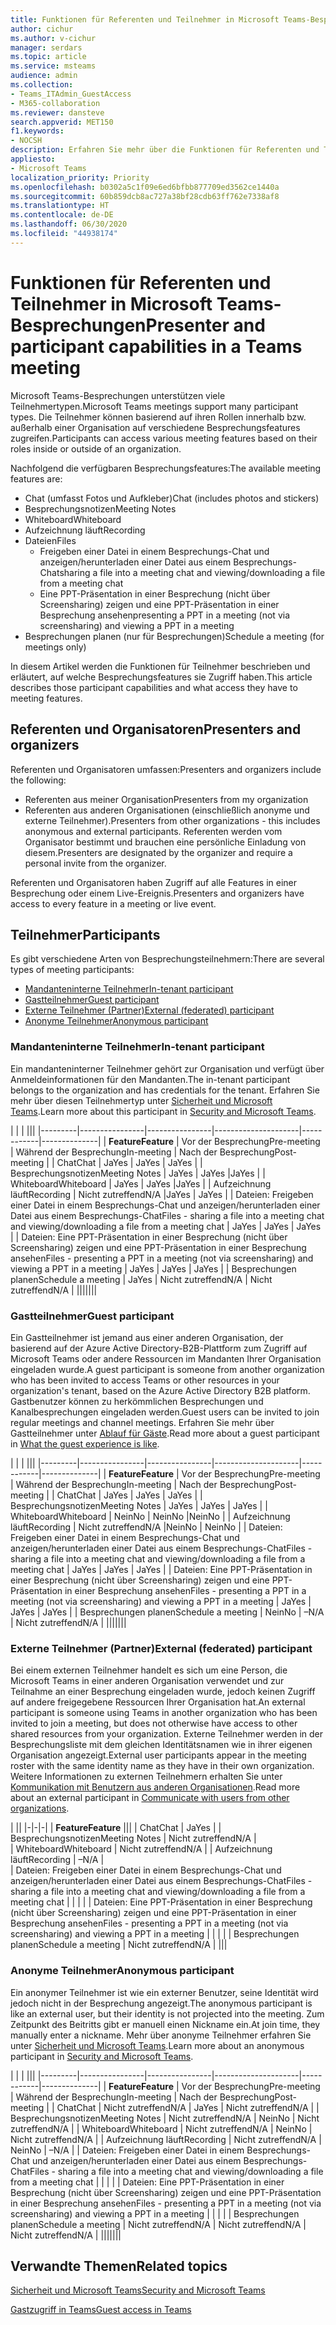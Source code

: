```yaml
---
title: Funktionen für Referenten und Teilnehmer in Microsoft Teams-Besprechungen
author: cichur
ms.author: v-cichur
manager: serdars
ms.topic: article
ms.service: msteams
audience: admin
ms.collection:
- Teams_ITAdmin_GuestAccess
- M365-collaboration
ms.reviewer: dansteve
search.appverid: MET150
f1.keywords:
- NOCSH
description: Erfahren Sie mehr über die Funktionen für Referenten und Teilnehmer in Microsoft Teams-Besprechungen.
appliesto:
- Microsoft Teams
localization_priority: Priority
ms.openlocfilehash: b0302a5c1f09e6ed6bfbb877709ed3562ce1440a
ms.sourcegitcommit: 60b859dcb8ac727a38bf28cdb63ff762e7338af8
ms.translationtype: HT
ms.contentlocale: de-DE
ms.lasthandoff: 06/30/2020
ms.locfileid: "44938174"
---
```

<a name="presenter-and-participant-capabilities-in-a-teams-meeting"></a><span data-ttu-id="72a52-103">Funktionen für Referenten und Teilnehmer in Microsoft Teams-Besprechungen</span><span class="sxs-lookup"><span data-stu-id="72a52-103">Presenter and participant capabilities in a Teams meeting</span></span>
======================================================

<span data-ttu-id="72a52-104">Microsoft Teams-Besprechungen unterstützen viele Teilnehmertypen.</span><span class="sxs-lookup"><span data-stu-id="72a52-104">Microsoft Teams meetings support many participant types.</span></span> <span data-ttu-id="72a52-105">Die Teilnehmer können basierend auf ihren Rollen innerhalb bzw. außerhalb einer Organisation auf verschiedene Besprechungsfeatures zugreifen.</span><span class="sxs-lookup"><span data-stu-id="72a52-105">Participants can access various meeting features based on their roles inside or outside of an organization.</span></span>

<span data-ttu-id="72a52-106">Nachfolgend die verfügbaren Besprechungsfeatures:</span><span class="sxs-lookup"><span data-stu-id="72a52-106">The available meeting features are:</span></span>

- <span data-ttu-id="72a52-107">Chat (umfasst Fotos und Aufkleber)</span><span class="sxs-lookup"><span data-stu-id="72a52-107">Chat (includes photos and stickers)</span></span>
- <span data-ttu-id="72a52-108">Besprechungsnotizen</span><span class="sxs-lookup"><span data-stu-id="72a52-108">Meeting Notes</span></span>
- <span data-ttu-id="72a52-109">Whiteboard</span><span class="sxs-lookup"><span data-stu-id="72a52-109">Whiteboard</span></span>
- <span data-ttu-id="72a52-110">Aufzeichnung läuft</span><span class="sxs-lookup"><span data-stu-id="72a52-110">Recording</span></span>
- <span data-ttu-id="72a52-111">Dateien</span><span class="sxs-lookup"><span data-stu-id="72a52-111">Files</span></span>
    - <span data-ttu-id="72a52-112">Freigeben einer Datei in einem Besprechungs-Chat und anzeigen/herunterladen einer Datei aus einem Besprechungs-Chat</span><span class="sxs-lookup"><span data-stu-id="72a52-112">sharing a file into a meeting chat and viewing/downloading a file from a meeting chat</span></span>
    - <span data-ttu-id="72a52-113">Eine PPT-Präsentation in einer Besprechung (nicht über Screensharing) zeigen und eine PPT-Präsentation in einer Besprechung ansehen</span><span class="sxs-lookup"><span data-stu-id="72a52-113">presenting a PPT in a meeting (not via screensharing) and viewing a PPT in a meeting</span></span>
- <span data-ttu-id="72a52-114">Besprechungen planen (nur für Besprechungen)</span><span class="sxs-lookup"><span data-stu-id="72a52-114">Schedule a meeting (for meetings only)</span></span>

<span data-ttu-id="72a52-115">In diesem Artikel werden die Funktionen für Teilnehmer beschrieben und erläutert, auf welche Besprechungsfeatures sie Zugriff haben.</span><span class="sxs-lookup"><span data-stu-id="72a52-115">This article describes those participant capabilities and what access they have to meeting features.</span></span>

## <a name="presenters-and-organizers"></a><span data-ttu-id="72a52-116">Referenten und Organisatoren</span><span class="sxs-lookup"><span data-stu-id="72a52-116">Presenters and organizers</span></span>

<span data-ttu-id="72a52-117">Referenten und Organisatoren umfassen:</span><span class="sxs-lookup"><span data-stu-id="72a52-117">Presenters and organizers include the following:</span></span>

- <span data-ttu-id="72a52-118">Referenten aus meiner Organisation</span><span class="sxs-lookup"><span data-stu-id="72a52-118">Presenters from my organization</span></span>
- <span data-ttu-id="72a52-119">Referenten aus anderen Organisationen (einschließlich anonyme und externe Teilnehmer).</span><span class="sxs-lookup"><span data-stu-id="72a52-119">Presenters from other organizations - this includes anonymous and external participants.</span></span> <span data-ttu-id="72a52-120">Referenten werden vom Organisator bestimmt und brauchen eine persönliche Einladung von diesem.</span><span class="sxs-lookup"><span data-stu-id="72a52-120">Presenters are designated by the organizer and require a personal invite from the organizer.</span></span>

<span data-ttu-id="72a52-121">Referenten und Organisatoren haben Zugriff auf alle Features in einer Besprechung oder einem Live-Ereignis.</span><span class="sxs-lookup"><span data-stu-id="72a52-121">Presenters and organizers have access to every feature in a meeting or live event.</span></span>

## <a name="participants"></a><span data-ttu-id="72a52-122">Teilnehmer</span><span class="sxs-lookup"><span data-stu-id="72a52-122">Participants</span></span>

<span data-ttu-id="72a52-123">Es gibt verschiedene Arten von Besprechungsteilnehmern:</span><span class="sxs-lookup"><span data-stu-id="72a52-123">There are several types of meeting participants:</span></span>

- [<span data-ttu-id="72a52-124">Mandanteninterne Teilnehmer</span><span class="sxs-lookup"><span data-stu-id="72a52-124">In-tenant participant</span></span>](#in-tenant-participant)
- [<span data-ttu-id="72a52-125">Gastteilnehmer</span><span class="sxs-lookup"><span data-stu-id="72a52-125">Guest participant</span></span>](#guest-participant)
- [<span data-ttu-id="72a52-126">Externe Teilnehmer (Partner)</span><span class="sxs-lookup"><span data-stu-id="72a52-126">External (federated) participant</span></span>](#external-federated-participant)
- [<span data-ttu-id="72a52-127">Anonyme Teilnehmer</span><span class="sxs-lookup"><span data-stu-id="72a52-127">Anonymous participant</span></span>](#anonymous-participant)

### <a name="in-tenant-participant"></a><span data-ttu-id="72a52-128">Mandanteninterne Teilnehmer</span><span class="sxs-lookup"><span data-stu-id="72a52-128">In-tenant participant</span></span>

<span data-ttu-id="72a52-129">Ein mandanteninterner Teilnehmer gehört zur Organisation und verfügt über Anmeldeinformationen für den Mandanten.</span><span class="sxs-lookup"><span data-stu-id="72a52-129">The in-tenant participant belongs to the organization and has credentials for the tenant.</span></span> <span data-ttu-id="72a52-130">Erfahren Sie mehr über diesen Teilnehmertyp unter [Sicherheit und Microsoft Teams](teams-security-guide.md#participant-types).</span><span class="sxs-lookup"><span data-stu-id="72a52-130">Learn more about this participant in [Security and Microsoft Teams](teams-security-guide.md#participant-types).</span></span>

|  |  | |||
|---------|----------------|----------------|---------------------|------------|--------------|
| <span data-ttu-id="72a52-131">**Feature**</span><span class="sxs-lookup"><span data-stu-id="72a52-131">**Feature**</span></span>        | <span data-ttu-id="72a52-132">Vor der Besprechung</span><span class="sxs-lookup"><span data-stu-id="72a52-132">Pre-meeting</span></span> | <span data-ttu-id="72a52-133">Während der Besprechung</span><span class="sxs-lookup"><span data-stu-id="72a52-133">In-meeting</span></span> | <span data-ttu-id="72a52-134">Nach der Besprechung</span><span class="sxs-lookup"><span data-stu-id="72a52-134">Post-meeting</span></span> |
| <span data-ttu-id="72a52-135">Chat</span><span class="sxs-lookup"><span data-stu-id="72a52-135">Chat</span></span> | <span data-ttu-id="72a52-136">Ja</span><span class="sxs-lookup"><span data-stu-id="72a52-136">Yes</span></span> | <span data-ttu-id="72a52-137">Ja</span><span class="sxs-lookup"><span data-stu-id="72a52-137">Yes</span></span> | <span data-ttu-id="72a52-138">Ja</span><span class="sxs-lookup"><span data-stu-id="72a52-138">Yes</span></span> |
| <span data-ttu-id="72a52-139">Besprechungsnotizen</span><span class="sxs-lookup"><span data-stu-id="72a52-139">Meeting Notes</span></span> | <span data-ttu-id="72a52-140">Ja</span><span class="sxs-lookup"><span data-stu-id="72a52-140">Yes</span></span> | <span data-ttu-id="72a52-141">Ja</span><span class="sxs-lookup"><span data-stu-id="72a52-141">Yes</span></span> |<span data-ttu-id="72a52-142">Ja</span><span class="sxs-lookup"><span data-stu-id="72a52-142">Yes</span></span> |
| <span data-ttu-id="72a52-143">Whiteboard</span><span class="sxs-lookup"><span data-stu-id="72a52-143">Whiteboard</span></span> | <span data-ttu-id="72a52-144">Ja</span><span class="sxs-lookup"><span data-stu-id="72a52-144">Yes</span></span> | <span data-ttu-id="72a52-145">Ja</span><span class="sxs-lookup"><span data-stu-id="72a52-145">Yes</span></span> |<span data-ttu-id="72a52-146">Ja</span><span class="sxs-lookup"><span data-stu-id="72a52-146">Yes</span></span> |
| <span data-ttu-id="72a52-147">Aufzeichnung läuft</span><span class="sxs-lookup"><span data-stu-id="72a52-147">Recording</span></span> | <span data-ttu-id="72a52-148">Nicht zutreffend</span><span class="sxs-lookup"><span data-stu-id="72a52-148">N/A</span></span> |<span data-ttu-id="72a52-149">Ja</span><span class="sxs-lookup"><span data-stu-id="72a52-149">Yes</span></span> | <span data-ttu-id="72a52-150">Ja</span><span class="sxs-lookup"><span data-stu-id="72a52-150">Yes</span></span> |
| <span data-ttu-id="72a52-151">Dateien: Freigeben einer Datei in einem Besprechungs-Chat und anzeigen/herunterladen einer Datei aus einem Besprechungs-Chat</span><span class="sxs-lookup"><span data-stu-id="72a52-151">Files - sharing a file into a meeting chat and viewing/downloading a file from a meeting chat</span></span> | <span data-ttu-id="72a52-152">Ja</span><span class="sxs-lookup"><span data-stu-id="72a52-152">Yes</span></span> | <span data-ttu-id="72a52-153">Ja</span><span class="sxs-lookup"><span data-stu-id="72a52-153">Yes</span></span> | <span data-ttu-id="72a52-154">Ja</span><span class="sxs-lookup"><span data-stu-id="72a52-154">Yes</span></span> |
| <span data-ttu-id="72a52-155">Dateien: Eine PPT-Präsentation in einer Besprechung (nicht über Screensharing) zeigen und eine PPT-Präsentation in einer Besprechung ansehen</span><span class="sxs-lookup"><span data-stu-id="72a52-155">Files - presenting a PPT in a meeting (not via screensharing) and viewing a PPT in a meeting</span></span> | <span data-ttu-id="72a52-156">Ja</span><span class="sxs-lookup"><span data-stu-id="72a52-156">Yes</span></span> | <span data-ttu-id="72a52-157">Ja</span><span class="sxs-lookup"><span data-stu-id="72a52-157">Yes</span></span> | <span data-ttu-id="72a52-158">Ja</span><span class="sxs-lookup"><span data-stu-id="72a52-158">Yes</span></span> |
| <span data-ttu-id="72a52-159">Besprechungen planen</span><span class="sxs-lookup"><span data-stu-id="72a52-159">Schedule a meeting</span></span> | <span data-ttu-id="72a52-160">Ja</span><span class="sxs-lookup"><span data-stu-id="72a52-160">Yes</span></span> | <span data-ttu-id="72a52-161">Nicht zutreffend</span><span class="sxs-lookup"><span data-stu-id="72a52-161">N/A</span></span> | <span data-ttu-id="72a52-162">Nicht zutreffend</span><span class="sxs-lookup"><span data-stu-id="72a52-162">N/A</span></span> |
|||||||

### <a name="guest-participant"></a><span data-ttu-id="72a52-163">Gastteilnehmer</span><span class="sxs-lookup"><span data-stu-id="72a52-163">Guest participant</span></span>

<span data-ttu-id="72a52-164">Ein Gastteilnehmer ist jemand aus einer anderen Organisation, der basierend auf der Azure Active Directory-B2B-Plattform zum Zugriff auf Microsoft Teams oder andere Ressourcen im Mandanten Ihrer Organisation eingeladen wurde.</span><span class="sxs-lookup"><span data-stu-id="72a52-164">A guest participant is someone from another organization who has been invited to access Teams or other resources in your organization's tenant, based on the Azure Active Directory B2B platform.</span></span> <span data-ttu-id="72a52-165">Gastbenutzer können zu herkömmlichen Besprechungen und Kanalbesprechungen eingeladen werden.</span><span class="sxs-lookup"><span data-stu-id="72a52-165">Guest users can be invited to join regular meetings and channel meetings.</span></span> <span data-ttu-id="72a52-166">Erfahren Sie mehr über Gastteilnehmer unter [Ablauf für Gäste](guest-experience.md#comparison-of-team-member-and-guest-capabilities).</span><span class="sxs-lookup"><span data-stu-id="72a52-166">Read more about a guest participant in [What the guest experience is like](guest-experience.md#comparison-of-team-member-and-guest-capabilities).</span></span>

|  |  | |||
|---------|----------------|----------------|---------------------|------------|--------------|
| <span data-ttu-id="72a52-167">**Feature**</span><span class="sxs-lookup"><span data-stu-id="72a52-167">**Feature**</span></span>        | <span data-ttu-id="72a52-168">Vor der Besprechung</span><span class="sxs-lookup"><span data-stu-id="72a52-168">Pre-meeting</span></span> | <span data-ttu-id="72a52-169">Während der Besprechung</span><span class="sxs-lookup"><span data-stu-id="72a52-169">In-meeting</span></span> | <span data-ttu-id="72a52-170">Nach der Besprechung</span><span class="sxs-lookup"><span data-stu-id="72a52-170">Post-meeting</span></span> |
| <span data-ttu-id="72a52-171">Chat</span><span class="sxs-lookup"><span data-stu-id="72a52-171">Chat</span></span> | <span data-ttu-id="72a52-172">Ja</span><span class="sxs-lookup"><span data-stu-id="72a52-172">Yes</span></span> | <span data-ttu-id="72a52-173">Ja</span><span class="sxs-lookup"><span data-stu-id="72a52-173">Yes</span></span> | <span data-ttu-id="72a52-174">Ja</span><span class="sxs-lookup"><span data-stu-id="72a52-174">Yes</span></span> |
| <span data-ttu-id="72a52-175">Besprechungsnotizen</span><span class="sxs-lookup"><span data-stu-id="72a52-175">Meeting Notes</span></span> | <span data-ttu-id="72a52-176">Ja</span><span class="sxs-lookup"><span data-stu-id="72a52-176">Yes</span></span> | <span data-ttu-id="72a52-177">Ja</span><span class="sxs-lookup"><span data-stu-id="72a52-177">Yes</span></span> | <span data-ttu-id="72a52-178">Ja</span><span class="sxs-lookup"><span data-stu-id="72a52-178">Yes</span></span> |
| <span data-ttu-id="72a52-179">Whiteboard</span><span class="sxs-lookup"><span data-stu-id="72a52-179">Whiteboard</span></span> | <span data-ttu-id="72a52-180">Nein</span><span class="sxs-lookup"><span data-stu-id="72a52-180">No</span></span> | <span data-ttu-id="72a52-181">Nein</span><span class="sxs-lookup"><span data-stu-id="72a52-181">No</span></span> |<span data-ttu-id="72a52-182">Nein</span><span class="sxs-lookup"><span data-stu-id="72a52-182">No</span></span> |
| <span data-ttu-id="72a52-183">Aufzeichnung läuft</span><span class="sxs-lookup"><span data-stu-id="72a52-183">Recording</span></span> | <span data-ttu-id="72a52-184">Nicht zutreffend</span><span class="sxs-lookup"><span data-stu-id="72a52-184">N/A</span></span> |<span data-ttu-id="72a52-185">Nein</span><span class="sxs-lookup"><span data-stu-id="72a52-185">No</span></span> | <span data-ttu-id="72a52-186">Nein</span><span class="sxs-lookup"><span data-stu-id="72a52-186">No</span></span> |
| <span data-ttu-id="72a52-187">Dateien: Freigeben einer Datei in einem Besprechungs-Chat und anzeigen/herunterladen einer Datei aus einem Besprechungs-Chat</span><span class="sxs-lookup"><span data-stu-id="72a52-187">Files - sharing a file into a meeting chat and viewing/downloading a file from a meeting chat</span></span> | <span data-ttu-id="72a52-188">Ja</span><span class="sxs-lookup"><span data-stu-id="72a52-188">Yes</span></span> | <span data-ttu-id="72a52-189">Ja</span><span class="sxs-lookup"><span data-stu-id="72a52-189">Yes</span></span> | <span data-ttu-id="72a52-190">Ja</span><span class="sxs-lookup"><span data-stu-id="72a52-190">Yes</span></span> |
| <span data-ttu-id="72a52-191">Dateien: Eine PPT-Präsentation in einer Besprechung (nicht über Screensharing) zeigen und eine PPT-Präsentation in einer Besprechung ansehen</span><span class="sxs-lookup"><span data-stu-id="72a52-191">Files - presenting a PPT in a meeting (not via screensharing) and viewing a PPT in a meeting</span></span> | <span data-ttu-id="72a52-192">Ja</span><span class="sxs-lookup"><span data-stu-id="72a52-192">Yes</span></span> | <span data-ttu-id="72a52-193">Ja</span><span class="sxs-lookup"><span data-stu-id="72a52-193">Yes</span></span> | <span data-ttu-id="72a52-194">Ja</span><span class="sxs-lookup"><span data-stu-id="72a52-194">Yes</span></span> |
| <span data-ttu-id="72a52-195">Besprechungen planen</span><span class="sxs-lookup"><span data-stu-id="72a52-195">Schedule a meeting</span></span> | <span data-ttu-id="72a52-196">Nein</span><span class="sxs-lookup"><span data-stu-id="72a52-196">No</span></span> | <span data-ttu-id="72a52-197">–</span><span class="sxs-lookup"><span data-stu-id="72a52-197">N/A</span></span> | <span data-ttu-id="72a52-198">Nicht zutreffend</span><span class="sxs-lookup"><span data-stu-id="72a52-198">N/A</span></span> |
|||||||

### <a name="external-federated-participant"></a><span data-ttu-id="72a52-199">Externe Teilnehmer (Partner)</span><span class="sxs-lookup"><span data-stu-id="72a52-199">External (federated) participant</span></span>

<span data-ttu-id="72a52-200">Bei einem externen Teilnehmer handelt es sich um eine Person, die Microsoft Teams in einer anderen Organisation verwendet und zur Teilnahme an einer Besprechung eingeladen wurde, jedoch keinen Zugriff auf andere freigegebene Ressourcen Ihrer Organisation hat.</span><span class="sxs-lookup"><span data-stu-id="72a52-200">An external participant is someone using Teams in another organization who has been invited to join a meeting, but does not otherwise have access to other shared resources from your organization.</span></span> <span data-ttu-id="72a52-201">Externe Teilnehmer werden in der Besprechungsliste mit dem gleichen Identitätsnamen wie in ihrer eigenen Organisation angezeigt.</span><span class="sxs-lookup"><span data-stu-id="72a52-201">External user participants appear in the meeting roster with the same identity name as they have in their own organization.</span></span> <span data-ttu-id="72a52-202">Weitere Informationen zu externen Teilnehmern erhalten Sie unter [Kommunikation mit Benutzern aus anderen Organisationen](communicate-with-users-from-other-organizations.md#external-access).</span><span class="sxs-lookup"><span data-stu-id="72a52-202">Read more about an external participant in [Communicate with users from other organizations](communicate-with-users-from-other-organizations.md#external-access).</span></span>

|  ||
|-|-|-|
| <span data-ttu-id="72a52-203">**Feature**</span><span class="sxs-lookup"><span data-stu-id="72a52-203">**Feature**</span></span> |||
| <span data-ttu-id="72a52-204">Chat</span><span class="sxs-lookup"><span data-stu-id="72a52-204">Chat</span></span> | <span data-ttu-id="72a52-205">Ja</span><span class="sxs-lookup"><span data-stu-id="72a52-205">Yes</span></span> |
| <span data-ttu-id="72a52-206">Besprechungsnotizen</span><span class="sxs-lookup"><span data-stu-id="72a52-206">Meeting Notes</span></span> | <span data-ttu-id="72a52-207">Nicht zutreffend</span><span class="sxs-lookup"><span data-stu-id="72a52-207">N/A</span></span> |  
| <span data-ttu-id="72a52-208">Whiteboard</span><span class="sxs-lookup"><span data-stu-id="72a52-208">Whiteboard</span></span> | <span data-ttu-id="72a52-209">Nicht zutreffend</span><span class="sxs-lookup"><span data-stu-id="72a52-209">N/A</span></span> |
| <span data-ttu-id="72a52-210">Aufzeichnung läuft</span><span class="sxs-lookup"><span data-stu-id="72a52-210">Recording</span></span> | <span data-ttu-id="72a52-211">–</span><span class="sxs-lookup"><span data-stu-id="72a52-211">N/A</span></span> |  
| <span data-ttu-id="72a52-212">Dateien: Freigeben einer Datei in einem Besprechungs-Chat und anzeigen/herunterladen einer Datei aus einem Besprechungs-Chat</span><span class="sxs-lookup"><span data-stu-id="72a52-212">Files - sharing a file into a meeting chat and viewing/downloading a file from a meeting chat</span></span> |  |  |  |
| <span data-ttu-id="72a52-213">Dateien: Eine PPT-Präsentation in einer Besprechung (nicht über Screensharing) zeigen und eine PPT-Präsentation in einer Besprechung ansehen</span><span class="sxs-lookup"><span data-stu-id="72a52-213">Files - presenting a PPT in a meeting (not via screensharing) and viewing a PPT in a meeting</span></span> |  |  |  |
| <span data-ttu-id="72a52-214">Besprechungen planen</span><span class="sxs-lookup"><span data-stu-id="72a52-214">Schedule a meeting</span></span> | <span data-ttu-id="72a52-215">Nicht zutreffend</span><span class="sxs-lookup"><span data-stu-id="72a52-215">N/A</span></span> |
|||

### <a name="anonymous-participant"></a><span data-ttu-id="72a52-216">Anonyme Teilnehmer</span><span class="sxs-lookup"><span data-stu-id="72a52-216">Anonymous participant</span></span>

<span data-ttu-id="72a52-217">Ein anonymer Teilnehmer ist wie ein externer Benutzer, seine Identität wird jedoch nicht in der Besprechung angezeigt.</span><span class="sxs-lookup"><span data-stu-id="72a52-217">The anonymous participant is like an external user, but their identity is not projected into the meeting.</span></span> <span data-ttu-id="72a52-218">Zum Zeitpunkt des Beitritts gibt er manuell einen Nickname ein.</span><span class="sxs-lookup"><span data-stu-id="72a52-218">At join time, they manually enter a nickname.</span></span> <span data-ttu-id="72a52-219">Mehr über anonyme Teilnehmer erfahren Sie unter [Sicherheit und Microsoft Teams](teams-security-guide.md#participant-types).</span><span class="sxs-lookup"><span data-stu-id="72a52-219">Learn more about an anonymous participant in [Security and Microsoft Teams](teams-security-guide.md#participant-types).</span></span>

|   | | |||
|---------|----------------|----------------|---------------------|------------|--------------|
| <span data-ttu-id="72a52-220">**Feature**</span><span class="sxs-lookup"><span data-stu-id="72a52-220">**Feature**</span></span>        | <span data-ttu-id="72a52-221">Vor der Besprechung</span><span class="sxs-lookup"><span data-stu-id="72a52-221">Pre-meeting</span></span> | <span data-ttu-id="72a52-222">Während der Besprechung</span><span class="sxs-lookup"><span data-stu-id="72a52-222">In-meeting</span></span> | <span data-ttu-id="72a52-223">Nach der Besprechung</span><span class="sxs-lookup"><span data-stu-id="72a52-223">Post-meeting</span></span> |
| <span data-ttu-id="72a52-224">Chat</span><span class="sxs-lookup"><span data-stu-id="72a52-224">Chat</span></span> | <span data-ttu-id="72a52-225">Nicht zutreffend</span><span class="sxs-lookup"><span data-stu-id="72a52-225">N/A</span></span> | <span data-ttu-id="72a52-226">Ja</span><span class="sxs-lookup"><span data-stu-id="72a52-226">Yes</span></span> | <span data-ttu-id="72a52-227">Nicht zutreffend</span><span class="sxs-lookup"><span data-stu-id="72a52-227">N/A</span></span> |
| <span data-ttu-id="72a52-228">Besprechungsnotizen</span><span class="sxs-lookup"><span data-stu-id="72a52-228">Meeting Notes</span></span> | <span data-ttu-id="72a52-229">Nicht zutreffend</span><span class="sxs-lookup"><span data-stu-id="72a52-229">N/A</span></span> | <span data-ttu-id="72a52-230">Nein</span><span class="sxs-lookup"><span data-stu-id="72a52-230">No</span></span> | <span data-ttu-id="72a52-231">Nicht zutreffend</span><span class="sxs-lookup"><span data-stu-id="72a52-231">N/A</span></span> |
| <span data-ttu-id="72a52-232">Whiteboard</span><span class="sxs-lookup"><span data-stu-id="72a52-232">Whiteboard</span></span> | <span data-ttu-id="72a52-233">Nicht zutreffend</span><span class="sxs-lookup"><span data-stu-id="72a52-233">N/A</span></span> | <span data-ttu-id="72a52-234">Nein</span><span class="sxs-lookup"><span data-stu-id="72a52-234">No</span></span> | <span data-ttu-id="72a52-235">Nicht zutreffend</span><span class="sxs-lookup"><span data-stu-id="72a52-235">N/A</span></span> |
| <span data-ttu-id="72a52-236">Aufzeichnung läuft</span><span class="sxs-lookup"><span data-stu-id="72a52-236">Recording</span></span> | <span data-ttu-id="72a52-237">Nicht zutreffend</span><span class="sxs-lookup"><span data-stu-id="72a52-237">N/A</span></span> | <span data-ttu-id="72a52-238">Nein</span><span class="sxs-lookup"><span data-stu-id="72a52-238">No</span></span> | <span data-ttu-id="72a52-239">–</span><span class="sxs-lookup"><span data-stu-id="72a52-239">N/A</span></span> |
| <span data-ttu-id="72a52-240">Dateien: Freigeben einer Datei in einem Besprechungs-Chat und anzeigen/herunterladen einer Datei aus einem Besprechungs-Chat</span><span class="sxs-lookup"><span data-stu-id="72a52-240">Files - sharing a file into a meeting chat and viewing/downloading a file from a meeting chat</span></span> |  |  |  |
| <span data-ttu-id="72a52-241">Dateien: Eine PPT-Präsentation in einer Besprechung (nicht über Screensharing) zeigen und eine PPT-Präsentation in einer Besprechung ansehen</span><span class="sxs-lookup"><span data-stu-id="72a52-241">Files - presenting a PPT in a meeting (not via screensharing) and viewing a PPT in a meeting</span></span> |  |  |  |
| <span data-ttu-id="72a52-242">Besprechungen planen</span><span class="sxs-lookup"><span data-stu-id="72a52-242">Schedule a meeting</span></span> | <span data-ttu-id="72a52-243">Nicht zutreffend</span><span class="sxs-lookup"><span data-stu-id="72a52-243">N/A</span></span> | <span data-ttu-id="72a52-244">Nicht zutreffend</span><span class="sxs-lookup"><span data-stu-id="72a52-244">N/A</span></span> | <span data-ttu-id="72a52-245">Nicht zutreffend</span><span class="sxs-lookup"><span data-stu-id="72a52-245">N/A</span></span> |
|||||||

## <a name="related-topics"></a><span data-ttu-id="72a52-246">Verwandte Themen</span><span class="sxs-lookup"><span data-stu-id="72a52-246">Related topics</span></span>

[<span data-ttu-id="72a52-247">Sicherheit und Microsoft Teams</span><span class="sxs-lookup"><span data-stu-id="72a52-247">Security and Microsoft Teams</span></span>](teams-security-guide.md)

[<span data-ttu-id="72a52-248">Gastzugriff in Teams</span><span class="sxs-lookup"><span data-stu-id="72a52-248">Guest access in Teams</span></span>](guest-access.md)
